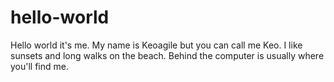 # hello-world
Hello world it's me.
My name is Keoagile but you can call me Keo.
I like sunsets and long walks on the beach.
Behind the computer is usually where you'll find me.
